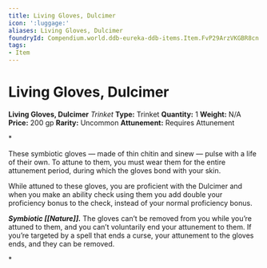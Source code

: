 ```yaml
---
title: Living Gloves, Dulcimer
icon: ':luggage:'
aliases: Living Gloves, Dulcimer
foundryId: Compendium.world.ddb-eureka-ddb-items.Item.FvP29ArzVKGBR8cn
tags:
- Item
---
```


# Living Gloves, Dulcimer

**Living Gloves, Dulcimer**
_Trinket_
**Type:** Trinket
**Quantity:** 1
**Weight:** N/A
**Price:** 200 gp
**Rarity:** Uncommon
**Attunement:** Requires Attunement

*<p>These symbiotic gloves — made of thin chitin and sinew — pulse with a life of their own. To attune to them, you must wear them for the entire attunement period, during which the gloves bond with your skin.

While attuned to these gloves, you are proficient with the Dulcimer and when you make an ability check using them you add double your proficiency bonus to the check, instead of your normal proficiency bonus.

***Symbiotic [[Nature]].*** The gloves can’t be removed from you while you’re attuned to them, and you can’t voluntarily end your attunement to them. If you’re targeted by a spell that ends a curse, your attunement to the gloves ends, and they can be removed.</p>*